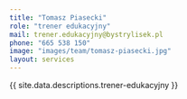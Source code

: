 ```yaml
---
title: "Tomasz Piasecki"
role: "trener edukacyjny"
mail: trener.edukacyjny@bystrylisek.pl
phone: "665 538 150"
image: "images/team/tomasz-piasecki.jpg"
layout: services
---
```


{{ site.data.descriptions.trener-edukacyjny }}
